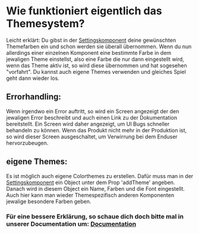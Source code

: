 # Wie funktioniert eigentlich das Themesystem?

Leicht erklärt: Du gibst in der [Settingskomponent](https://cara.software/cara-design/documentation/settings#Settingkomponent) deine gewünschten Themefarben ein und schon werden sie überall übernommen. Wenn du nun allerdings einer einzelnen Komponent eine bestimmte Farbe in dem jewaligen Theme einstellst, also eine Farbe die nur dann eingestellt wird, wenn das Theme aktiv ist, so wird diese übernommen und hat sogesehen "vorfahrt". Du kannst auch eigene Themes verwenden und gleiches Spiel geht dann wieder los.

## Errorhandling:

Wenn irgendwo ein Error auftritt, so wird ein Screen angezeigt der den jewaligen Error beschreibt und auch einen Link zu der Dokumentation bereitstellt. Ein Screen wird daher angezeigt, um UI Bugs schneller behandeln zu können. Wenn das Produkt nicht mehr in der Produktion ist, so wird dieser Screen ausgeschaltet, um Verwirrung bei dem Enduser hervorzubeugen.

## eigene Themes:

Es ist möglich auch eigene Colorthemes zu erstellen. Dafür muss man in der [Settingskomponent](https://cara.software/cara-design/documentation/settings#Settingkomponent) ein Object unter dem Prop 'addTheme' angeben. Danach wird in diesem Object ein Name, Farben und die Font eingestellt. Auch hier kann man wieder Themespezifisch anderen Komponenten jewalige besondere Farben geben.

### Für eine bessere Erklärung, so schaue dich doch bitte mal in unserer Documentation um: [Documentation](https://cara.software/cara-design/documentation/)